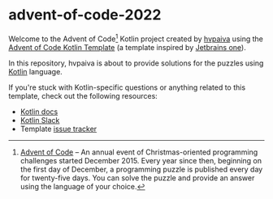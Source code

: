 # advent-of-code-2022

Welcome to the Advent of Code[^aoc] Kotlin project
created by [hvpaiva][github] using the [Advent of Code Kotlin Template][template] 
(a template inspired by [Jetbrains one][jetbrains-template]).

In this repository, hvpaiva is about to provide solutions for the puzzles using [Kotlin][kotlin] language.

If you're stuck with Kotlin-specific questions or anything related to this template, check out the following resources:

- [Kotlin docs][docs]
- [Kotlin Slack][slack]
- Template [issue tracker][issues]


[^aoc]:
    [Advent of Code][aoc] – An annual event of Christmas-oriented programming challenges started December 2015.
    Every year since then, beginning on the first day of December, a programming puzzle is published every day for twenty-five days.
    You can solve the puzzle and provide an answer using the language of your choice.

[aoc]: https://adventofcode.com
[docs]: https://kotlinlang.org/docs/home.html
[github]: https://github.com/hvpaiva
[issues]: https://github.com/hvpaiva/advent-of-code-kotlin-template/issues
[kotlin]: https://kotlinlang.org
[slack]: https://surveys.jetbrains.com/s3/kotlin-slack-sign-up
[jetbrains-template]: https://github.com/kotlin-hands-on/advent-of-code-kotlin-template
[template]: https://github.com/hvpaiva/advent-of-code-kotlin-template
